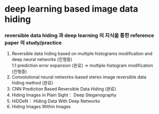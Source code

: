 # deep learning based image data hiding
### reversible data hiding 과 deep learning 의 지식을 통한 reference paper 의 study/practice  

1. Reversible data hiding based on multiple histograms modification and deep neural networks (진행중)  
            1.1 prediction error expansion (완료) -> multiple histogram modification (진행중)
2. Convolutional neural networks-based stereo image reversible data hiding method  (완료)
3. CNN Prediction Based Reversible Data Hiding (완료)  
4. Hiding Images in Plain Sight： Deep Steganography  
5. HiDDeN： Hiding Data With Deep Networks  
6. Hiding Images Within Images
